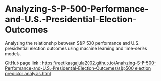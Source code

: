 # Analyzing-S-P-500-Performance-and-U.S.-Presidential-Election-Outcomes
Analyzing the relationship between S&amp;P 500 performance and U.S. presidential election outcomes using machine learning and time-series models.

GitHub page link : [https://reetikaagajula2002.github.io/Analyzing-S-P-500-Performance-and-U.S.-Presidential-Election-Outcomes/s&p500 election predictor analysis.html
](https://reetikaagajula2002.github.io/Analyzing-S-P-500-Performance-and-U.S.-Presidential-Election-Outcomes/s&p500_election_predictor_analysis.html)
